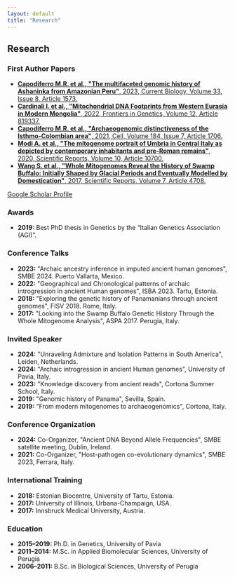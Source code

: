 ```yaml
---
layout: default
title: "Research"
---
```


<section class="research-achievements">
  <h2>Research</h2>

  <!-- First Author Papers -->
  <div class="first-author-papers">
    <h3>First Author Papers</h3>
    <ul>
      <li><a href="https://doi.org/10.1016/j.cub.2023.02.046" target="_blank"><strong>Capodiferro M.R. et al., "The multifaceted genomic history of Ashaninka from Amazonian Peru"</strong>, 2023, Current Biology, Volume 33, Issue 8, Article 1573.</a></li>
      <li><a href="https://doi.org/10.3389/fgene.2021.819337" target="_blank"><strong>Cardinali I. et al., "Mitochondrial DNA Footprints from Western Eurasia in Modern Mongolia"</strong>, 2022, Frontiers in Genetics, Volume 12, Article 819337.</a></li>
      <li><a href="https://doi.org/10.1016/j.cell.2021.02.040" target="_blank"><strong>Capodiferro M.R. et al., "Archaeogenomic distinctiveness of the Isthmo-Colombian area"</strong>, 2021, Cell, Volume 184, Issue 7, Article 1706.</a></li>
      <li><a href="https://doi.org/10.1038/s41598-020-67445-0" target="_blank"><strong>Modi A. et al., "The mitogenome portrait of Umbria in Central Italy as depicted by contemporary inhabitants and pre-Roman remains"</strong>, 2020, Scientific Reports, Volume 10, Article 10700.</a></li>
      <li><a href="https://doi.org/10.1038/s41598-017-04830-2" target="_blank"><strong>Wang S. et al., "Whole Mitogenomes Reveal the History of Swamp Buffalo: Initially Shaped by Glacial Periods and Eventually Modelled by Domestication"</strong>, 2017, Scientific Reports, Volume 7, Article 4708.</a></li>
    </ul>
  </div>

  <div class="google-scholar-link">
    <p><a href="https://scholar.google.com/citations?user=QXZf7hAAAAAJ&hl=en" target="_blank">Google Scholar Profile</a></p>
  </div>

  <div class="awards">
    <h3>Awards</h3>
    <ul>
      <li><strong>2019:</strong> Best PhD thesis in Genetics by the “Italian Genetics Association (AGI)”.</li>
    </ul>
  </div>

  <div class="talks">
    <h3>Conference Talks</h3>
    <ul>
      <li><strong>2023:</strong> "Archaic ancestry inference in imputed ancient human genomes", SMBE 2024. Puerto Vallarta, Mexico.</li>
      <li><strong>2022:</strong> "Geographical and Chronological patterns of archaic introgression in ancient Human genomes", ISBA 2023. Tartu, Estonia.</li>
      <li><strong>2018:</strong> "Exploring the genetic history of Panamanians through ancient genomes", FISV 2018. Rome, Italy.</li>
      <li><strong>2017:</strong> "Looking into the Swamp Buffalo Genetic History Through the Whole Mitogenome Analysis", ASPA 2017. Perugia, Italy.</li>
    </ul>
  </div>

  <div class="talks">
    <h3>Invited Speaker</h3>
    <ul>
      <li><strong>2024:</strong> "Unraveling Admixture and Isolation Patterns in South America", Leiden, Netherlands.</li>
      <li><strong>2024:</strong> "Archaic introgression in ancient Human genomes", University of Pavia, Italy.</li>
      <li><strong>2023:</strong> "Knowledge discovery from ancient reads", Cortona Summer School, Italy.</li>
      <li><strong>2019:</strong> "Genomic history of Panama", Sevilla, Spain.</li>
      <li><strong>2019:</strong> "From modern mitogenomes to archaeogenomics", Cortona, Italy.</li>
    </ul>
  </div>

  <div class="conference-organization">
    <h3>Conference Organization</h3>
    <ul>
      <li><strong>2024:</strong> Co-Organizer, "Ancient DNA Beyond Allele Frequencies", SMBE satellite meeting, Dublin, Ireland.</li>
      <li><strong>2021:</strong> Co-Organizer, "Host-pathogen co-evolutionary dynamics", SMBE 2023, Ferrara, Italy.</li>
    </ul>
  </div>

  <div class="international-training">
    <h3>International Training</h3>
    <ul>
      <li><strong>2018:</strong> Estonian Biocentre, University of Tartu, Estonia.</li>
      <li><strong>2017:</strong> University of Illinois, Urbana-Champaign, USA.</li>
      <li><strong>2017:</strong> Innsbruck Medical University, Austria.</li>
    </ul>
  </div>

  <div class="education">
    <h3>Education</h3>
    <ul>
      <li><strong>2015–2019:</strong> Ph.D. in Genetics, University of Pavia</li>
      <li><strong>2011–2014:</strong> M.Sc. in Applied Biomolecular Sciences, University of Perugia</li>
      <li><strong>2006–2011:</strong> B.Sc. in Biological Sciences, University of Perugia</li>
    </ul>
  </div>
</section>
